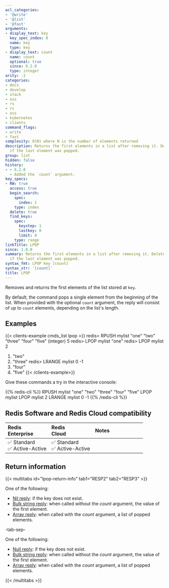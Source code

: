```yaml
---
acl_categories:
- '@write'
- '@list'
- '@fast'
arguments:
- display_text: key
  key_spec_index: 0
  name: key
  type: key
- display_text: count
  name: count
  optional: true
  since: 6.2.0
  type: integer
arity: -2
categories:
- docs
- develop
- stack
- oss
- rs
- rc
- oss
- kubernetes
- clients
command_flags:
- write
- fast
complexity: O(N) where N is the number of elements returned
description: Returns the first elements in a list after removing it. Deletes the list
  if the last element was popped.
group: list
hidden: false
history:
- - 6.2.0
  - Added the `count` argument.
key_specs:
- RW: true
  access: true
  begin_search:
    spec:
      index: 1
    type: index
  delete: true
  find_keys:
    spec:
      keystep: 1
      lastkey: 0
      limit: 0
    type: range
linkTitle: LPOP
since: 1.0.0
summary: Returns the first elements in a list after removing it. Deletes the list
  if the last element was popped.
syntax_fmt: LPOP key [count]
syntax_str: '[count]'
title: LPOP
---
```

Removes and returns the first elements of the list stored at `key`.

By default, the command pops a single element from the beginning of the list.
When provided with the optional `count` argument, the reply will consist of up
to `count` elements, depending on the list's length.

## Examples

{{< clients-example cmds_list lpop >}}
redis> RPUSH mylist "one" "two" "three" "four" "five"
(integer) 5
redis> LPOP mylist
"one"
redis> LPOP mylist 2
1) "two"
2) "three"
redis> LRANGE mylist 0 -1
1) "four"
2) "five"
{{< /clients-example>}}

Give these commands a try in the interactive console:

{{% redis-cli %}}
RPUSH mylist "one" "two" "three" "four" "five"
LPOP mylist
LPOP mylist 2
LRANGE mylist 0 -1
{{% /redis-cli %}}

## Redis Software and Redis Cloud compatibility

| Redis<br />Enterprise | Redis<br />Cloud | <span style="min-width: 9em; display: table-cell">Notes</span> |
|:----------------------|:-----------------|:------|
| <span title="Supported">&#x2705; Standard</span><br /><span title="Supported"><nobr>&#x2705; Active-Active</nobr></span> | <span title="Supported">&#x2705; Standard</span><br /><span title="Supported"><nobr>&#x2705; Active-Active</nobr></span> |  |

## Return information

{{< multitabs id="lpop-return-info" 
    tab1="RESP2" 
    tab2="RESP3" >}}

One of the following:
* [Nil reply](../../develop/reference/protocol-spec#bulk-strings): if the key does not exist.
* [Bulk string reply](../../develop/reference/protocol-spec#bulk-strings): when called without the _count_ argument, the value of the first element.
* [Array reply](../../develop/reference/protocol-spec#arrays): when called with the _count_ argument, a list of popped elements.

-tab-sep-

One of the following:
* [Null reply](../../develop/reference/protocol-spec#nulls): if the key does not exist.
* [Bulk string reply](../../develop/reference/protocol-spec#bulk-strings): when called without the _count_ argument, the value of the first element.
* [Array reply](../../develop/reference/protocol-spec#arrays): when called with the _count_ argument, a list of popped elements.

{{< /multitabs >}}
